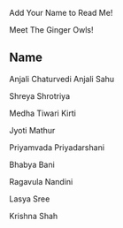 

Add Your Name to Read Me!

Meet The Ginger Owls!

## Name
Anjali Chaturvedi
Anjali Sahu

Shreya Shrotriya

Medha Tiwari 
Kirti

Jyoti Mathur

Priyamvada Priyadarshani

Bhabya Bani

Ragavula Nandini

Lasya Sree

Krishna Shah
